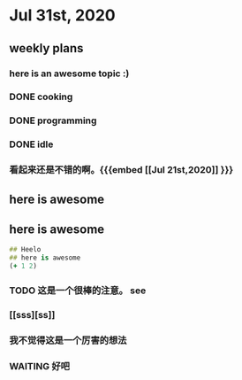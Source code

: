 # Jul 31st, 2020
## weekly plans
### here is an awesome topic :)
### DONE cooking

### DONE programming

### DONE idle
### 看起来还是不错的啊。{{{embed [[Jul 21st,2020]] }}}
## here is awesome
## 
## here is awesome
```clojure
## Heelo
## here is awesome
(+ 1 2)
```
### TODO 这是一个很棒的注意。 see
### [[sss][ss]]
### 我不觉得这是一个厉害的想法
### WAITING 好吧
